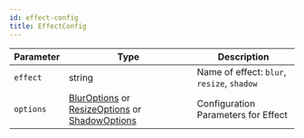 ```yaml
---
id: effect-config
title: EffectConfig
---
```


| Parameter | Type                                                                                                          | Description                                |
| --------- | ------------------------------------------------------------------------------------------------------------- | ------------------------------------------ |
| `effect`  | string                                                                                                        | Name of effect: `blur`, `resize`, `shadow` |
| `options` | [BlurOptions](./BlurOptions.md) or [ResizeOptions](./ResizeOptions.md) or [ShadowOptions](./ShadowOptions.md) | Configuration Parameters for Effect        |
